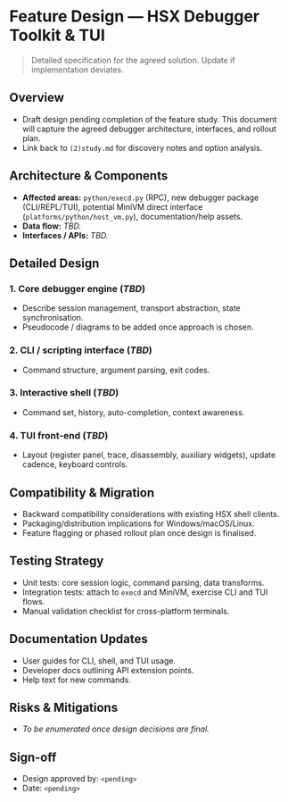 # Feature Design — HSX Debugger Toolkit & TUI

> Detailed specification for the agreed solution. Update if implementation deviates.

## Overview
- Draft design pending completion of the feature study. This document will capture the agreed debugger architecture, interfaces, and rollout plan.
- Link back to `(2)study.md` for discovery notes and option analysis.

## Architecture & Components
- **Affected areas:** `python/execd.py` (RPC), new debugger package (CLI/REPL/TUI), potential MiniVM direct interface (`platforms/python/host_vm.py`), documentation/help assets.
- **Data flow:** _TBD._
- **Interfaces / APIs:** _TBD._

## Detailed Design
### 1. Core debugger engine (_TBD_)
- Describe session management, transport abstraction, state synchronisation.
- Pseudocode / diagrams to be added once approach is chosen.

### 2. CLI / scripting interface (_TBD_)
- Command structure, argument parsing, exit codes.

### 3. Interactive shell (_TBD_)
- Command set, history, auto-completion, context awareness.

### 4. TUI front-end (_TBD_)
- Layout (register panel, trace, disassembly, auxiliary widgets), update cadence, keyboard controls.

## Compatibility & Migration
- Backward compatibility considerations with existing HSX shell clients.
- Packaging/distribution implications for Windows/macOS/Linux.
- Feature flagging or phased rollout plan once design is finalised.

## Testing Strategy
- Unit tests: core session logic, command parsing, data transforms.
- Integration tests: attach to `execd` and MiniVM, exercise CLI and TUI flows.
- Manual validation checklist for cross-platform terminals.

## Documentation Updates
- User guides for CLI, shell, and TUI usage.
- Developer docs outlining API extension points.
- Help text for new commands.

## Risks & Mitigations
- _To be enumerated once design decisions are final._

## Sign-off
- Design approved by: `<pending>`
- Date: `<pending>`
